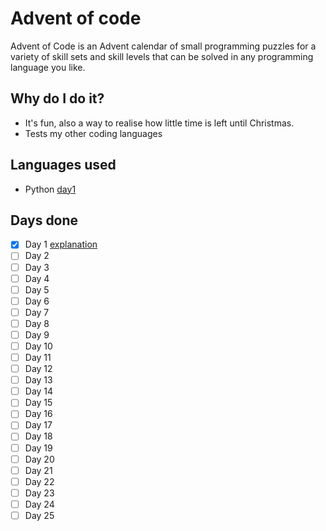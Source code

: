 # Advent of code

Advent of Code is an Advent calendar of small programming puzzles for a variety of skill sets and skill levels that can be solved in any programming language you like.

## Why do I do it?

- It's fun, also a way to realise how little time is left until Christmas. 
- Tests my other coding languages

## Languages used
- Python [day1](day1.py)

## Days done

- [X] Day 1 [explanation](day1/README.md)
- [ ] Day 2
- [ ] Day 3
- [ ] Day 4
- [ ] Day 5
- [ ] Day 6
- [ ] Day 7
- [ ] Day 8
- [ ] Day 9
- [ ] Day 10
- [ ] Day 11
- [ ] Day 12
- [ ] Day 13
- [ ] Day 14
- [ ] Day 15
- [ ] Day 16
- [ ] Day 17
- [ ] Day 18
- [ ] Day 19
- [ ] Day 20
- [ ] Day 21
- [ ] Day 22
- [ ] Day 23
- [ ] Day 24
- [ ] Day 25
